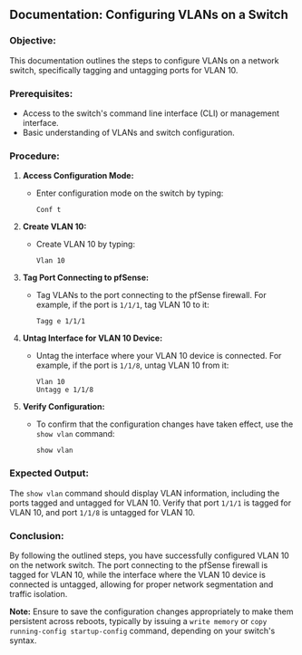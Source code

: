 ## Documentation: Configuring VLANs on a Switch

### Objective:
This documentation outlines the steps to configure VLANs on a network switch, specifically tagging and untagging ports for VLAN 10.

### Prerequisites:
- Access to the switch's command line interface (CLI) or management interface.
- Basic understanding of VLANs and switch configuration.

### Procedure:

1. **Access Configuration Mode:**
   - Enter configuration mode on the switch by typing:
     ```
     Conf t
     ```

2. **Create VLAN 10:**
   - Create VLAN 10 by typing:
     ```
     Vlan 10
     ```

3. **Tag Port Connecting to pfSense:**
   - Tag VLANs to the port connecting to the pfSense firewall. For example, if the port is `1/1/1`, tag VLAN 10 to it:
     ```
     Tagg e 1/1/1
     ```

4. **Untag Interface for VLAN 10 Device:**
   - Untag the interface where your VLAN 10 device is connected. For example, if the port is `1/1/8`, untag VLAN 10 from it:
     ```
     Vlan 10
     Untagg e 1/1/8
     ```

5. **Verify Configuration:**
   - To confirm that the configuration changes have taken effect, use the `show vlan` command:
     ```
     show vlan
     ```

### Expected Output:
The `show vlan` command should display VLAN information, including the ports tagged and untagged for VLAN 10. Verify that port `1/1/1` is tagged for VLAN 10, and port `1/1/8` is untagged for VLAN 10.

### Conclusion:
By following the outlined steps, you have successfully configured VLAN 10 on the network switch. The port connecting to the pfSense firewall is tagged for VLAN 10, while the interface where the VLAN 10 device is connected is untagged, allowing for proper network segmentation and traffic isolation.

**Note:** Ensure to save the configuration changes appropriately to make them persistent across reboots, typically by issuing a `write memory` or `copy running-config startup-config` command, depending on your switch's syntax.